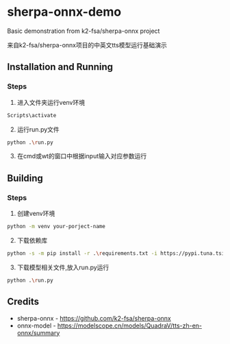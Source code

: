 # sherpa-onnx-demo

Basic demonstration from k2-fsa/sherpa-onnx project


来自k2-fsa/sherpa-onnx项目的中英文tts模型运行基础演示


## Installation and Running
### Steps
1. 进入文件夹运行venv环境
```bash
Scripts\activate
```
2. 运行run.py文件
```bash
python .\run.py
```
3. 在cmd或wt的窗口中根据input输入对应参数运行



## Building
### Steps
1. 创建venv环境
```bash
python -m venv your-porject-name
```
2. 下载依赖库
```bash
python -s -m pip install -r .\requirements.txt -i https://pypi.tuna.tsinghua.edu.cn/simple
```
3. 下载模型相关文件,放入run.py运行
```bash
python .\run.py
```




## Credits
- sherpa-onnx - https://github.com/k2-fsa/sherpa-onnx
- onnx-model - https://modelscope.cn/models/QuadraV/tts-zh-en-onnx/summary
